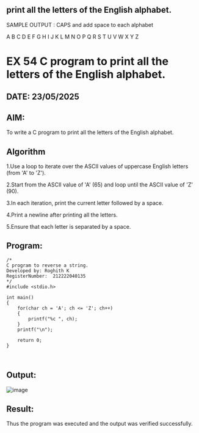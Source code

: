 ## print all the letters of the English alphabet.

SAMPLE OUTPUT : CAPS and add space to each alphabet

A B C D E F G H I J K L M N O P Q R S T U V W X Y Z

# EX 54 C program to print all the letters of the English alphabet.
## DATE: 23/05/2025
## AIM:
To write a C program to print all the letters of the English alphabet.
## Algorithm
1.Use a loop to iterate over the ASCII values of uppercase English letters (from 'A' to 'Z').

2.Start from the ASCII value of 'A' (65) and loop until the ASCII value of 'Z' (90).

3.In each iteration, print the current letter followed by a space.

4.Print a newline after printing all the letters.

5.Ensure that each letter is separated by a space.

## Program:
```
/*
C program to reverse a string.
Developed by: Roghith K
RegisterNumber:  212222040135
*/
#include <stdio.h>

int main()
{
    for(char ch = 'A'; ch <= 'Z'; ch++)
    {
        printf("%c ", ch);
    }
    printf("\n");

    return 0;
}



```

## Output:

![image](https://github.com/user-attachments/assets/a2a8d2f2-1655-435f-8484-c7cac4924033)


## Result:
Thus the program was executed and the output was verified successfully.
